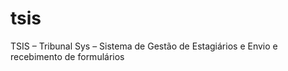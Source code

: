 # tsis
TSIS – Tribunal Sys – Sistema de Gestão de Estagiários e Envio e recebimento de formulários

